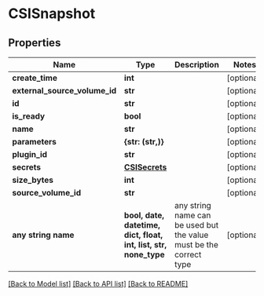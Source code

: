 # CSISnapshot


## Properties
Name | Type | Description | Notes
------------ | ------------- | ------------- | -------------
**create_time** | **int** |  | [optional] 
**external_source_volume_id** | **str** |  | [optional] 
**id** | **str** |  | [optional] 
**is_ready** | **bool** |  | [optional] 
**name** | **str** |  | [optional] 
**parameters** | **{str: (str,)}** |  | [optional] 
**plugin_id** | **str** |  | [optional] 
**secrets** | [**CSISecrets**](CSISecrets.md) |  | [optional] 
**size_bytes** | **int** |  | [optional] 
**source_volume_id** | **str** |  | [optional] 
**any string name** | **bool, date, datetime, dict, float, int, list, str, none_type** | any string name can be used but the value must be the correct type | [optional]

[[Back to Model list]](../README.md#documentation-for-models) [[Back to API list]](../README.md#documentation-for-api-endpoints) [[Back to README]](../README.md)


